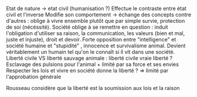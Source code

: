 Etat de nature -> etat civil (humanisation ?)
Effectue le contraste entre état civil et l'inverse
Modifie son comportement -> échange des concepts contre d'autres : oblige à vivre ensemble plutôt que par simple survie, protection de soi (nécéssité). Société oblige à se remettre en question : induit l'obligation d'utiliser sa raison, la communication, les valeurs (bien et mal, juste et injuste), droit et devoir.
Forte opposition entre "intelligence" et société humaine et "stupidité" , innocence et survivalisme animal.
Devient véritablement un humain tel qu'on le connaît si il vit dans une société.
Liberté civile VS liberté sauvage animale : liberté civile vraie liberté ?
Esclavage des pulsions pour l'animal + limité par sa force et ses envies
Respecter les lois et vivre en société donne la liberté ? => limité par l'approbation générale

Rousseau considère que la liberté est la soumission aux lois et la raison